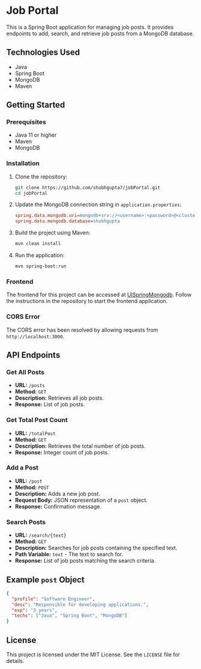 # Job Portal

This is a Spring Boot application for managing job posts. It provides endpoints to add, search, and retrieve job posts from a MongoDB database.

## Technologies Used

- Java
- Spring Boot
- MongoDB
- Maven

## Getting Started

### Prerequisites

- Java 11 or higher
- Maven
- MongoDB

### Installation

1. Clone the repository:
   ```sh
   git clone https://github.com/shubhgupta7/jobPortal.git
   cd jobPortal
   ```

2. Update the MongoDB connection string in `application.properties`:
   ```ini
   spring.data.mongodb.uri=mongodb+srv://<username>:<password>@<cluster-url>/?retryWrites=true&w=majority&appName=Cluster0
   spring.data.mongodb.database=shubhgupta
   ```

3. Build the project using Maven:
   ```sh
   mvn clean install
   ```

4. Run the application:
   ```sh
   mvn spring-boot:run
   ```

### Frontend

The frontend for this project can be accessed at [UISpringMongodb](https://github.com/navinreddy20/UISpringMongodb). Follow the instructions in the repository to start the frontend application.

### CORS Error

The CORS error has been resolved by allowing requests from `http://localhost:3000`.

## API Endpoints

### Get All Posts

- **URL:** `/posts`
- **Method:** `GET`
- **Description:** Retrieves all job posts.
- **Response:** List of job posts.

### Get Total Post Count

- **URL:** `/totalPost`
- **Method:** `GET`
- **Description:** Retrieves the total number of job posts.
- **Response:** Integer count of job posts.

### Add a Post

- **URL:** `/post`
- **Method:** `POST`
- **Description:** Adds a new job post.
- **Request Body:** JSON representation of a `post` object.
- **Response:** Confirmation message.

### Search Posts

- **URL:** `/search/{text}`
- **Method:** `GET`
- **Description:** Searches for job posts containing the specified text.
- **Path Variable:** `text` - The text to search for.
- **Response:** List of job posts matching the search criteria.

## Example `post` Object

```json
{
  "profile": "Software Engineer",
  "desc": "Responsible for developing applications.",
  "exp": "3 years",
  "techs": ["Java", "Spring Boot", "MongoDB"]
}
```

## License

This project is licensed under the MIT License. See the `LICENSE` file for details.